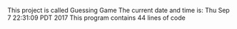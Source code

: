 This project is called Guessing Game
The current date and time is: Thu Sep  7 22:31:09 PDT 2017
This program contains 44 lines of code

